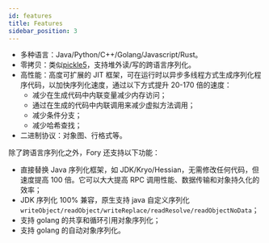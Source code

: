 ```yaml
---
id: features
title: Features
sidebar_position: 3
---
```


- 多种语言：Java/Python/C++/Golang/Javascript/Rust。
- 零拷贝：类似[pickle5](https://peps.python.org/pep-0574/)，支持堆外读/写的跨语言序列化。
- 高性能：高度可扩展的 JIT 框架，可在运行时以异步多线程方式生成序列化程序代码，以加快序列化速度，通过以下方式提升 20-170 倍的速度：
  - 减少在生成代码中内联变量减少内存访问；
  - 通过在生成的代码中内联调用来减少虚拟方法调用；
  - 减少条件分支；
  - 减少哈希查找；
- 二进制协议：对象图、行格式等。

除了跨语言序列化之外，Fory 还支持以下功能：

- 直接替换 Java 序列化框架，如 JDK/Kryo/Hessian，无需修改任何代码，但速度提高 100 倍。它可以大大提高 RPC 调用性能、数据传输和对象持久化的效率；
- JDK 序列化 100% 兼容，原生支持 java 自定义序列化 `writeObject/readObject/writeReplace/readResolve/readObjectNoData`；
- 支持 golang 的共享和循环引用对象序列化；
- 支持 golang 的自动对象序列化。
